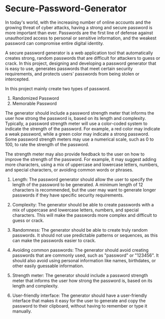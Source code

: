 # Secure-Password-Generator

In today's world, with the increasing number of online accounts and the growing threat of cyber attacks, having a strong and secure password is more important than ever. Passwords are the first line of defense against unauthorized access to personal or sensitive information, and the weakest password can compromise entire digital identity.

A secure password generator is a web application tool that automatically creates strong, random passwords that are difficult for attackers to guess or crack. In this project, designing and developing a password generator that is easy to use, generates passwords that meet certain security requirements, and protects users' passwords from being stolen or intercepted.

In this project mainly create two types of password. 
  1. Randomized Password
  2. Memorable Password

The generator should include a password strength meter that informs the user how strong the password is, based on its length and complexity. Typically, a password strength meter will use a color-coded system to indicate the strength of the password. For example, a red color may indicate a weak password, while a green color may indicate a strong password. Some password strength meters may use a numerical scale, such as 0 to 100, to rate the strength of the password.

The strength meter may also provide feedback to the user on how to improve the strength of the password. For example, it may suggest adding more characters, using a mix of uppercase and lowercase letters, numbers, and special characters, or avoiding common words or phrases.

   1.  Length: The password generator should allow the user to specify the length of the password to be generated. A minimum length 
       of 12 characters is recommended, but the user may want to generate longer passwords if they have specific security requirements.

   2.  Complexity: The generator should be able to create passwords with a mix of uppercase and lowercase letters, numbers, and 
       special characters. This will make the passwords more complex and difficult to guess or crack.

   3.  Randomness: The generator should be able to create truly random passwords. It should not use predictable patterns or sequences,
       as this can make the passwords easier to crack.

   4.  Avoiding common passwords: The generator should avoid creating passwords that are commonly used, such as "password" or "123456".
       It should also avoid using personal information like names, birthdates, or other easily guessable information.

   5.  Strength meter: The generator should include a password strength meter that informs the user how strong the password is, based
       on its length and complexity.

   6.  User-friendly interface: The generator should have a user-friendly interface that makes it easy for the user to generate and
       copy the password to their clipboard, without having to remember or type it manually.

